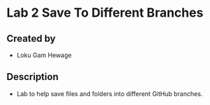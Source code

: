 # Lab 2 Save To Different Branches
## Created by 
- Loku Gam Hewage
## Description 
- Lab to help save files and folders into different GitHub branches.